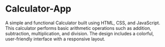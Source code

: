 # Calculator-App
A simple and functional Calculator built using HTML, CSS, and JavaScript. This calculator performs basic arithmetic operations such as addition, subtraction, multiplication, and division. The design includes a colorful, user-friendly interface with a responsive layout.
